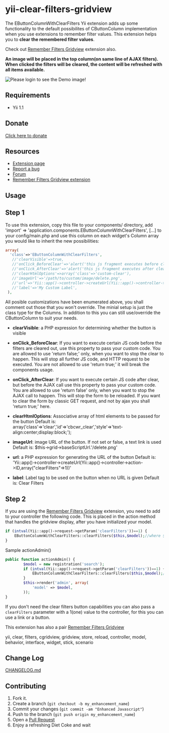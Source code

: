 yii-clear-filters-gridview
=============================

The EButtonColumnWithClearFilters Yii extension adds up some functionality to the default possibilites of CButtonColumn implementation when you use extensions to remember filter values. This extension helps you to **clear the remembered filter values**.

Check out [Remember Filters Gridview](http://www.yiiframework.com/extension/remember-filters-gridview/) extension also.

**An image will be placed in the top column(on same line of AJAX filters). When clicked the filters will be cleared, the content will be refreshed with all items available.**

![Please login to see the Demo image!](https://raw.github.com/pentium10/yii-clear-filters-gridview/master/res/clear_filters_10.png "Demo")

Requirements
--------------------

- Yii 1.1

Donate
----------

[Click here to donate](https://www.paypal.com/cgi-bin/webscr?cmd=_s-xclick&hosted_button_id=K9TM6HR8JQ4Z8 "Donate")

Resources
---------------

- [Extension page](http://www.yiiframework.com/extension/clear-filters-gridview/)
- [Report a bug](http://github.com/pentium10/yii-clear-filters-gridview/issues "Report a bug")
- [Forum](http://www.yiiframework.com/forum/index.php?/topic/15845-extension-clear-filters-gridview/ "Forum")
- [Remember Filters Gridview extension](http://www.yiiframework.com/extension/remember-filters-gridview)

Usage
---------

Step 1
--------

To use this extension, copy this file to your components/ directory, add 'import' => 'application.components.EButtonColumnWithClearFilters', [...] to your config/main.php and use this column on each widget's Column array you would like to inherit the new possibilities:


```php
array(
  'class'=>'EButtonColumnWithClearFilters',
   //'clearVisible'=>true,
   //'onClick_BeforeClear'=>'alert('this js fragment executes before clear');',
   //'onClick_AfterClear'=>'alert('this js fragment executes after clear');',
   //'clearHtmlOptions'=>array('class'=>'custom-clear'),
   //'imageUrl'=>'/path/to/custom/image/delete.png',
   //'url'=>'Yii::app()->controller->createUrl(Yii::app()->controller->action->ID,array("clearFilters"=>1))',
   //'label'=>'My Custom Label',
 ),
```

All posible customizations have been enumerated above, you shall comment out those that you won't override. The minial setup is just the class type for the Columns. In addition to this you can still use/override the CButtonColumn to suit your needs. 

- **clearVisible**: a PHP expression for determining whether the button is visible

- **onClick_BeforeClear**: If you want to execute certain JS code before the filters are cleared out, use this property to pass your custom code. You are allowed to use 'return false;' only, when  you want to stop the clear to happen. This will stop all further JS code, and HTTP request to be executed. You are not allowed to use 'return true;' it will break the components usage.

- **onClick_AfterClear**: If you want to execute certain JS code after clear, but before the AJAX call use this property to pass your custom code. You are allowed to use 'return false' only, when you want to stop the AJAX call to happen. This will stop the form to be reloaded.  If you want to clear the form by classic GET request, and not by ajax you shall 'return true;' here.

- **clearHtmlOptions**: Associative array of html elements to be passed for the button 
Default is: array('class'=>'clear','id'=>'cbcwr_clear','style'=>'text-align:center;display:block;');

- **imageUrl**: image URL of the button. If not set or false, a text link is used 
Default is: $this->grid->baseScriptUrl.'/delete.png'

- **url**: a PHP expression for generating the URL of the button
Default is: 'Yii::app()->controller->createUrl(Yii::app()->controller->action->ID,array("clearFilters"=>1))'

- **label**: Label tag to be used on the button when no URL is given
Default is: Clear Filters


Step 2
---------

If you are using the [Remember Filters Gridview](http://www.yiiframework.com/extension/remember-filters-gridview "http://www.yiiframework.com/extension/remember-filters-gridview") extension, you need to add to your controller the following code. This is placed in the action method that handles the gridview display, after you have initialized your model.


```php
if (intval(Yii::app()->request->getParam('clearFilters'))==1) {
    EButtonColumnWithClearFilters::clearFilters($this,$model);//where $this is the controller
}
```

Sample actionAdmin()

```php
public function actionAdmin() {
        $model = new registration('search');
		if (intval(Yii::app()->request->getParam('clearFilters'))==1) {
			EButtonColumnWithClearFilters::clearFilters($this,$model);//where $this is the controller
		}
        $this->render('admin', array(
            'model' => $model,
        ));
}
```

If you don't need the clear filters button capabilities you can also pass a `clearFilters` parameter with a 1(one) value to the controller, for this you can use a link or a button. 


This extension has also a pair [Remember Filters Gridview](http://www.yiiframework.com/extension/remember-filters-gridview "http://www.yiiframework.com/extension/remember-filters-gridview")

yii, clear, filters, cgridview, gridview, store, reload, controller, model, behavior, interface, widget, stick, scenario

Change Log 
-----------------

[CHANGELOG.md](http://github.com/pentium10/yii-clear-filters-gridview/blob/master/CHANGELOG.md)

Contributing
------------

1. Fork it.
2. Create a branch (`git checkout -b my_enhancement_name`)
3. Commit your changes (`git commit -am "Enhanced Javascript"`)
4. Push to the branch (`git push origin my_enhancement_name`)
5. Open a [Pull Request][1]
6. Enjoy a refreshing Diet Coke and wait

[1]: http://github.com/pentium10/yii-clear-filters-gridview/pulls
